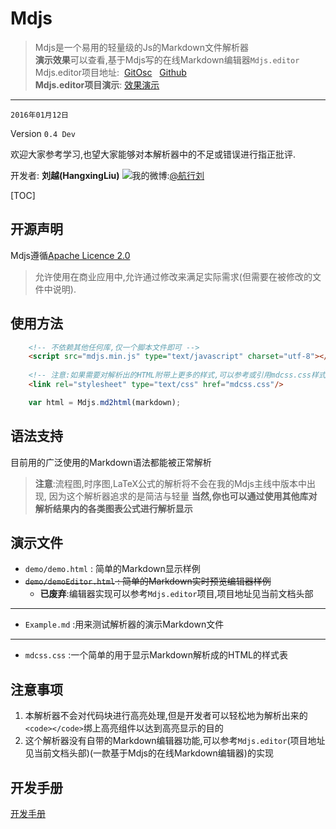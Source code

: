 # Mdjs

> Mdjs是一个易用的轻量级的Js的Markdown文件解析器  
> **演示效果**可以查看,基于Mdjs写的在线Markdown编辑器`Mdjs.editor`  
> Mdjs.editor项目地址:&nbsp;&nbsp;[GitOsc][mdjseditorOSC]&nbsp;&nbsp; [Github][mdjseditorGithub]  
> **Mdjs.editor项目演示**: [效果演示][mdjseditordemo]

[mdjseditorOSC]: http://git.oschina.net/voyageliu/mdjs.editor
[mdjseditorGithub]: https://github.com/hangxingliu/mdjs.editor
[mdjseditordemo]: http://hangxingliu.github.io/mdjs.editor/
---
`2016年01月12日`

Version `0.4 Dev`

欢迎大家参考学习,也望大家能够对本解析器中的不足或错误进行指正批评.

开发者: **刘越(HangxingLiu)**
![我的微博:](http://www.sinaimg.cn/blog/developer/wiki/LOGO_16x16.png)[@航行刘](http://weibo.com/chinavl)


[TOC]

## 开源声明

Mdjs遵循[Apache Licence 2.0](LICENSE)

> 允许使用在商业应用中,允许通过修改来满足实际需求(但需要在被修改的文件中说明).

## 使用方法

``` html
	<!-- 不依赖其他任何库,仅一个脚本文件即可 -->
	<script src="mdjs.min.js" type="text/javascript" charset="utf-8"></script>
	
	<!-- 注意:如果需要对解析出的HTML附带上更多的样式,可以参考或引用mdcss.css样式表文件(下面一句) -->
	<link rel="stylesheet" type="text/css" href="mdcss.css"/>
```

``` javascript
	var html = Mdjs.md2html(markdown);
```

## 语法支持

目前用的广泛使用的Markdown语法都能被正常解析

> **注意**:流程图,时序图,LaTeX公式的解析将不会在我的Mdjs主线中版本中出现,
因为这个解析器追求的是简洁与轻量
**当然,你也可以通过使用其他库对解析结果内的各类图表公式进行解析显示**

## 演示文件

- `demo/demo.html` : 简单的Markdown显示样例
- ~~`demo/demoEditor.html` : 简单的Markdown实时预览编辑器样例~~
	- **已废弃**:编辑器实现可以参考`Mdjs.editor`项目,项目地址见当前文档头部

---
- `Example.md` :用来测试解析器的演示Markdown文件

---
- `mdcss.css` :一个简单的用于显示Markdown解析成的HTML的样式表

## 注意事项

1. 本解析器不会对代码块进行高亮处理,但是开发者可以轻松地为解析出来的`<code></code>`绑上高亮组件以达到高亮显示的目的
2. 这个解析器没有自带的Markdown编辑器功能,可以参考`Mdjs.editor`(项目地址见当前文档头部)(一款基于Mdjs的在线Markdown编辑器)的实现

## 开发手册

[开发手册](http://git.oschina.net/voyageliu/mdjs/wikis/Developer)